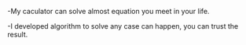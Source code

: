 -My caculator can solve almost equation you meet in your life.


-I developed algorithm to solve any case can happen, you can trust the result.
